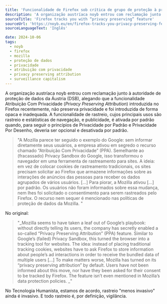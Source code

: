 ```yaml
---
title: 'Funcionalidade de Firefox sob crítica de grupo de proteção à privacidade'
description: 'A organização austríaca noyb entrou com reclamação junto à autoridade de proteção de dados da Áustria (DSB), alegando que a funcionalidade Atribuição Com Privacidade (_Privacy Preserving Attribution_) introduzida no Firefox recentemente, não preserva privacidade e foi introduzida de forma opaca e inadequada. Saiba mais.'
sourceTitle: 'Firefox tracks you with “privacy preserving” feature'
sourceUrl: 'https://noyb.eu/en/firefox-tracks-you-privacy-preserving-feature'
sourceLanguageText: 'Inglês'

date: 2024-10-06
tags:
  - noyb
  - firefox
  - mozilla
  - proteção de dados
  - privacidade
  - atribuição com privacidade
  - privacy preserving attribution
  - surveillance capitalism
---
```


A organização austríaca noyb entrou com reclamação junto à autoridade de proteção de dados da Áustria (DSB), alegando que a funcionalidade Atribuição Com Privacidade (_Privacy Preserving Attribution_) introduzida no Firefox recentemente, não preserva privacidade e foi introduzida de forma opaca e inadequada. A funcionalidade de rastreio, cujos principais usos são rastreio e estátisticas de navegação, e publicidade, é ativada por padrão quando, para seguir o princípios de Privacidade por Padrão e Privacidade Por Desenho, deveria ser opcional e desativada por padrão.

> "A Mozilla parece ter seguido o exemplo do Google: sem informar diretamente seus usuários, a empresa ativou em segredo o recurso chamado “Atribuição Com Privacidade” (PPA). Semelhante ao (fracassado) Privacy Sandbox do Google, isso transformou o navegador em uma ferramenta de rastreamento para sites. A ideia: em vez de colocar cookies de rastreamento tradicionais, os sites precisam solicitar ao Firefox que armazene informações sobre as interações de anúncios das pessoas para receber os dados agrupados de vários usuários. [...]   Para piorar, a Mozilla ativou [...] por padrão. Os usuários não foram informados sobre essa mudança, nem lhes foi solicitado o consentimento para serem rastreados pelo Firefox. O recurso nem sequer é mencionado nas políticas de proteção de dados da Mozilla. "

No original:

> "_Mozilla seems to have taken a leaf out of Google’s playbook: without directly telling its users, the company has secretly enabled a so-called “Privacy Preserving Attribution” (PPA) feature. Similar to Google’s (failed) Privacy Sandbox, this turned the browser into a tracking tool for websites. The idea: instead of placing traditional tracking cookies, websites have to ask Firefox to store information about people’s ad interactions in order to receive the bundled data of multiple users [...]  To make matters worse, Mozilla has turned on its “privacy preserving attribution” by default. Users have not been informed about this move, nor have they been asked for their consent to be tracked by Firefox. The feature isn’t even mentioned in Mozilla’s data protection policies. _"

No Tecnologia Humanista, estamos de acordo, rastreio "menos invasivo" ainda é invasivo. E todo rastreio é, por definição, vigilância.

